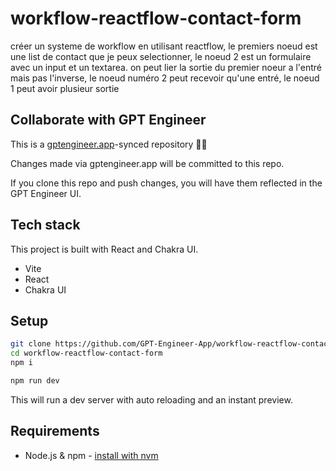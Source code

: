 # workflow-reactflow-contact-form

créer un systeme de workflow en utilisant reactflow, le premiers noeud est une list de contact que je peux selectionner, le noeud 2 est un formulaire avec un input et un textarea. on peut lier la sortie du premier noeur a l'entré mais pas l'inverse, le noeud numéro 2 peut recevoir qu'une entré, le noeud 1 peut avoir plusieur sortie

## Collaborate with GPT Engineer

This is a [gptengineer.app](https://gptengineer.app)-synced repository 🌟🤖

Changes made via gptengineer.app will be committed to this repo.

If you clone this repo and push changes, you will have them reflected in the GPT Engineer UI.

## Tech stack

This project is built with React and Chakra UI.

- Vite
- React
- Chakra UI

## Setup

```sh
git clone https://github.com/GPT-Engineer-App/workflow-reactflow-contact-form.git
cd workflow-reactflow-contact-form
npm i
```

```sh
npm run dev
```

This will run a dev server with auto reloading and an instant preview.

## Requirements

- Node.js & npm - [install with nvm](https://github.com/nvm-sh/nvm#installing-and-updating)
